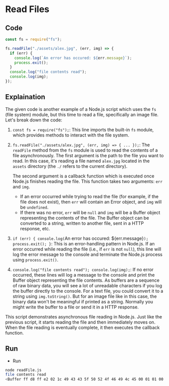 # Read Files

## Code

```javascript
const fs = require("fs");

fs.readFile("./assets/alex.jpg", (err, img) => {
  if (err) {
    console.log(`An error has occured: ${err.message}`);
    process.exit();
  }
  console.log("file contents read");
  console.log(img);
});
```

## Explaination

The given code is another example of a Node.js script which uses the `fs` (file system) module, but this time to read a file, specifically an image file. Let's break down the code:

1. `const fs = require("fs");`: This line imports the built-in `fs` module, which provides methods to interact with the file system.

2. `fs.readFile("./assets/alex.jpg", (err, img) => { ... });`: The `readFile` method from the `fs` module is used to read the contents of a file asynchronously. The first argument is the path to the file you want to read. In this case, it's reading a file named `alex.jpg` located in the `assets` directory (the `./` refers to the current directory).

    The second argument is a callback function which is executed once Node.js finishes reading the file. This function takes two arguments: `err` and `img`.

    - If an error occurred while trying to read the file (for example, if the file does not exist), then `err` will contain an Error object, and `img` will be `undefined`.
    - If there was no error, `err` will be `null` and `img` will be a Buffer object representing the contents of the file. The Buffer object can be converted to a string, written to another file, sent in a HTTP response, etc.

3. `if (err) { console.log(`An error has occured: ${err.message}`); process.exit(); }`: This is an error-handling pattern in Node.js. If an error occurred while reading the file (i.e., if `err` is not `null`), this line will log the error message to the console and terminate the Node.js process using `process.exit()`.

4. `console.log("file contents read"); console.log(img);`: If no error occurred, these lines will log a message to the console and print the Buffer object representing the file contents. As buffers are a sequence of raw binary data, you will see a lot of unreadable characters if you log the buffer directly to the console. For a text file, you could convert it to a string using `img.toString()`. But for an image file like in this case, the binary data won't be meaningful if printed as a string. Normally you might write the buffer to a file or send it in a HTTP response.

This script demonstrates asynchronous file reading in Node.js. Just like the previous script, it starts reading the file and then immediately moves on. When the file reading is eventually complete, it then executes the callback function.

## Run

- Run

```bash
node readFile.js 
file contents read
<Buffer ff d8 ff e2 02 1c 49 43 43 5f 50 52 4f 46 49 4c 45 00 01 01 00 00 02 0c 6c 63 6d 73 02 10 00 00 6d 6e 74 72 52 47 42 20 58 59 5a 20 07 dc 00 01 00 19 ... 35292 more bytes>
```
